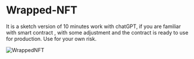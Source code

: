 # Wrapped-NFT

It is a sketch version of 10 minutes work with chatGPT, if you are familiar with smart contract , with some adjustment and the contract is ready to use for production. Use for your own risk.

![WrappedNFT](https://user-images.githubusercontent.com/118141174/219827483-1f5ad0d9-3a70-4ba2-a4b6-a301c8ef1cbd.png)

